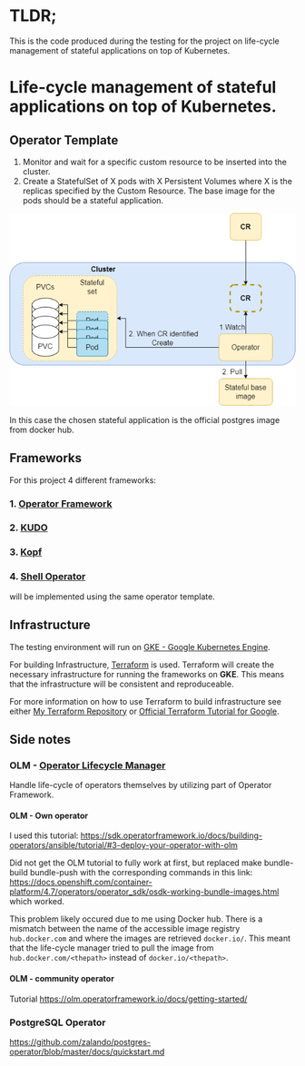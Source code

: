 # TLDR;
This is the code produced during the testing for the project on life-cycle management of stateful applications on top of Kubernetes.


# Life-cycle management of stateful applications on top of Kubernetes.


## Operator Template
1. Monitor and wait for a specific custom resource to be inserted into the cluster.
2. Create a StatefulSet of X pods with X Persistent Volumes where X is the replicas specified by the Custom Resource. The base image for the pods should be a stateful application. 


![This is an image](https://github.com/carste98/stateful/blob/main/OperatorTemplate.drawio.png?raw=true)


In this case the chosen stateful application is the official postgres image from docker hub.


## Frameworks
For this project 4 different frameworks:

### 1. [Operator Framework](https://operatorframework.io/)
### 2. [KUDO](https://github.com/kudobuilder/kudo)
### 3. [Kopf](https://github.com/nolar/kopf)
### 4. [Shell Operator](https://github.com/flant/shell-operator)

will be implemented using the same operator template.

## Infrastructure

The testing environment will run on [GKE - Google Kubernetes Engine](https://cloud.google.com/kubernetes-engine).

For building Infrastructure, [Terraform](https://www.terraform.io/) is used. Terraform will create the necessary infrastructure for running the frameworks on **GKE**. This means that the infrastructure will be consistent and reproduceable.

For more information on how to use Terraform to build infrastructure see either [My Terraform Repository](https://github.com/carste98/stateful/tree/main/terraform) or [Official Terraform Tutorial for Google](https://learn.hashicorp.com/tutorials/terraform/google-cloud-platform-build
).


## Side notes

### OLM - [Operator Lifecycle Manager](https://olm.operatorframework.io/)

Handle life-cycle of operators themselves by utilizing part of Operator Framework.

#### OLM - Own operator

I used this tutorial: https://sdk.operatorframework.io/docs/building-operators/ansible/tutorial/#3-deploy-your-operator-with-olm

Did not get the OLM tutorial to fully work at first, but replaced make bundle-build bundle-push with the corresponding commands in this link:
https://docs.openshift.com/container-platform/4.7/operators/operator_sdk/osdk-working-bundle-images.html which worked.

This problem likely occured due to me using Docker hub. There is a mismatch between the name of the accessible image registry `hub.docker.com` and where the images are retrieved `docker.io/`. This meant that the life-cycle manager tried to pull the image from `hub.docker.com/<thepath>` instead of `docker.io/<thepath>`.


#### OLM - community operator

Tutorial
https://olm.operatorframework.io/docs/getting-started/

### PostgreSQL Operator
https://github.com/zalando/postgres-operator/blob/master/docs/quickstart.md
